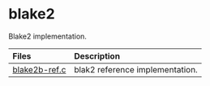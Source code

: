 # blake2

Blake2 implementation.

| Files                                  | Description           |
|:---------------------------------------|:----------------------|
| [blake2b-ref.c](blake2b-ref.c)         | blak2 reference implementation.|
